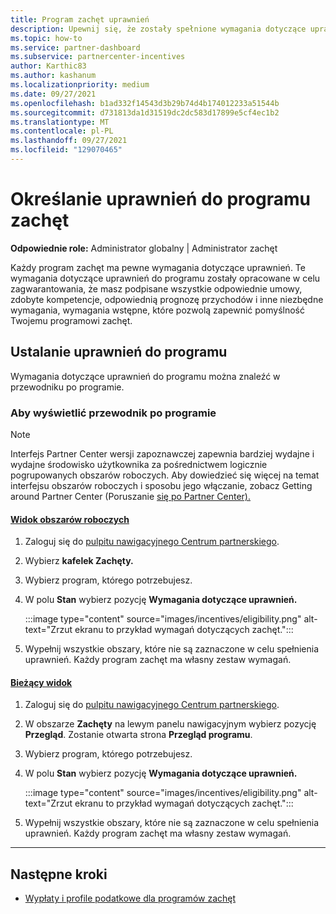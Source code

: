 ```yaml
---
title: Program zachęt uprawnień
description: Upewnij się, że zostały spełnione wymagania dotyczące uprawnień do programu zachęt. Ten proces obejmuje sprawdzanie uprawnień w przewodniku po programie.
ms.topic: how-to
ms.service: partner-dashboard
ms.subservice: partnercenter-incentives
author: Karthic83
ms.author: kashanum
ms.localizationpriority: medium
ms.date: 09/27/2021
ms.openlocfilehash: b1ad332f14543d3b29b74d4b174012233a51544b
ms.sourcegitcommit: d731813da1d31519dc2dc583d17899e5cf4ec1b2
ms.translationtype: MT
ms.contentlocale: pl-PL
ms.lasthandoff: 09/27/2021
ms.locfileid: "129070465"
---
```

# <a name="determine-your-incentives-program-eligibility"></a>Określanie uprawnień do programu zachęt

**Odpowiednie role:** Administrator globalny | Administrator zachęt

Każdy program zachęt ma pewne wymagania dotyczące uprawnień. Te wymagania dotyczące uprawnień do programu zostały opracowane w celu zagwarantowania, że masz podpisane wszystkie odpowiednie umowy, zdobyte kompetencje, odpowiednią prognozę przychodów i inne niezbędne wymagania, wymagania wstępne, które pozwolą zapewnić pomyślność Twojemu programowi zachęt.

## <a name="determining-your-program-eligibility"></a>Ustalanie uprawnień do programu

Wymagania dotyczące uprawnień do programu można znaleźć w przewodniku po programie. 

### <a name="to-see-your-program-guide"></a>Aby wyświetlić przewodnik po programie

> [!NOTE]
> Interfejs Partner Center wersji zapoznawczej zapewnia bardziej wydajne i wydajne środowisko użytkownika za pośrednictwem logicznie pogrupowanych obszarów roboczych. Aby dowiedzieć się więcej na temat interfejsu obszarów roboczych i sposobu jego włączanie, zobacz Getting around Partner Center (Poruszanie [się po Partner Center).](get-around-partner-center.md#turn-workspaces-on-and-off)

#### <a name="workspaces-view"></a>[Widok obszarów roboczych](#tab/workspaces-view)

1. Zaloguj się do [pulpitu nawigacyjnego Centrum partnerskiego](https://partner.microsoft.com/dashboard/).

2. Wybierz **kafelek Zachęty.**

3. Wybierz program, którego potrzebujesz.

4. W polu **Stan** wybierz pozycję **Wymagania dotyczące uprawnień.**

   :::image type="content" source="images/incentives/eligibility.png" alt-text="Zrzut ekranu to przykład wymagań dotyczących zachęt.":::

5. Wypełnij wszystkie obszary, które nie są zaznaczone w celu spełnienia uprawnień. Każdy program zachęt ma własny zestaw wymagań.

#### <a name="current-view"></a>[Bieżący widok](#tab/current-view)

1. Zaloguj się do [pulpitu nawigacyjnego Centrum partnerskiego](https://partner.microsoft.com/dashboard/).

2. W obszarze **Zachęty** na lewym panelu nawigacyjnym wybierz pozycję **Przegląd**. Zostanie otwarta strona **Przegląd programu**.

3. Wybierz program, którego potrzebujesz.

4. W polu **Stan** wybierz pozycję **Wymagania dotyczące uprawnień.**

   :::image type="content" source="images/incentives/eligibility.png" alt-text="Zrzut ekranu to przykład wymagań dotyczących zachęt.":::

5. Wypełnij wszystkie obszary, które nie są zaznaczone w celu spełnienia uprawnień. Każdy program zachęt ma własny zestaw wymagań.

* * *

## <a name="next-steps"></a>Następne kroki

- [Wypłaty i profile podatkowe dla programów zachęt](incentives-create-and-manage-your-payout-and-tax-profiles.md)
